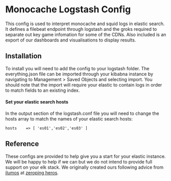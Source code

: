 # Monocache Logstash Config

This config is used to interpret monocache and squid logs in elastic search. It defines a filebeat endpoint through logstash and the groks required to separate out key game infomation for some of the CDNs. Also included is an export of our dashboards and visualisations to display results.

## Installation

To install you will need to add the config to your logstash folder. The everything.json file can be imported through your kibabna instance by navigating to Management > Saved Objects and selecting import. You should note that the import will require your elastic to contain logs in order to match fields to an existing index.

#### Set your elastic search hosts

In the output section of the logstash.conf file you will need to change the hosts array to match the names of your elastic search hosts:

    hosts    => [ 'es01','es02','es03' ]

## Reference

These configs are provided to help give you a start for your elastic instance. We will be happy to help if we can but we do not intend to provide full support on your elk stack. We originally created ours following advice from [ilumos](https://github.com/ilumos) at [zeroping heros](https://github.com/zeropingheroes/lancache-elk). 



